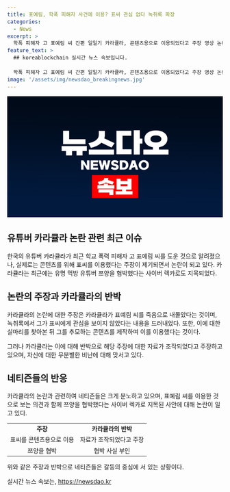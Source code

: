 ```yaml
---
title: 표예림, 학폭 피해자 사건에 이용? 표씨 관심 없다 녹취록 파장
categories:
  - News
excerpt: >
  학폭 피해자 고 표예림 씨 간편 일일기 카라큘라, 콘텐츠용으로 이용되었다고 주장 영상 논란  카라큘라가 표씨를 자신의 콘텐츠에 이용했다는 주장이 제기됐다. 앞서 표씨의 도움을 언급한 콘텐츠를 올렸으며, 추모하는 콘텐츠도 제작했다. 이에 논란이 불거지며 카라큘라에 대한 비난이 증폭되고 있다. 또한, 유명 유튜버 쯔양을 협박한 혐의도 논란이 되고 있으며, 카라큘라는 이에 대해 맞서고 있다.
feature_text: >
  ## koreablockchain 실시간 뉴스 속보입니다.

  학폭 피해자 고 표예림 씨 간편 일일기 카라큘라, 콘텐츠용으로 이용되었다고 주장 영상 논란  카라큘라가 표씨를 자신의 콘텐츠에 이용했다는 주장이 제기됐다. 앞서 표씨의 도움을 언급한 콘텐츠를 올렸으며, 추모하는 콘텐츠도 제작했다. 이에 논란이 불거지며 카라큘라에 대한 비난이 증폭되고 있다. 또한, 유명 유튜버 쯔양을 협박한 혐의도 논란이 되고 있으며, 카라큘라는 이에 대해 맞서고 있다.
image: '/assets/img/newsdao_breakingnews.jpg'
---
```


<p><img src="/assets/img/newsdao_breakingnews.jpg" alt="koreablockchain 속보" /></p>

<h2 data-ke-size="size26">유튜버 카라큘라 논란 관련 최근 이슈</h2>

<p data-ke-size="size16">한국의 유튜버 카라큘라가 최근 학교 폭력 피해자 고 표예림 씨를 도운 것으로 알려졌으나, 실제로는 콘텐츠를 위해 표씨를 이용했다는 주장이 제기되면서 논란이 되고 있다. 카라큘라는 최근에는 유명 먹방 유튜버 쯔양을 협박했다는 사이버 렉카로도 지목되었다.</p>

<h2 data-ke-size="size26">논란의 주장과 카라큘라의 반박</h2>

<p data-ke-size="size16">카라큘라의 논란에 대한 주장은 카라큘라가 표예림 씨를 죽음으로 내몰았다는 것이며, 녹취록에서 그가 표씨에게 관심을 보이지 않았다는 내용을 드러내었다. 또한, 이에 대한 실마리를 찾아본 뒤 그를 추모하는 콘텐츠를 제작하며 이를 이용했다는 것이다.</p>

<p data-ke-size="size16">그러나 카라큘라는 이에 대해 반박으로 해당 주장에 대한 자료가 조작되었다고 주장하고 있으며, 자신에 대한 무분별한 비난에 대해 맞서고 있다.</p>

<h2 data-ke-size="size26">네티즌들의 반응</h2>

<p data-ke-size="size16">카라큘라의 논란과 관련하여 네티즌들은 크게 분노하고 있으며, 표예림 씨를 이용한 것으로 보는 의견과 함께 쯔양을 협박했다는 사이버 렉카로 지목된 사안에 대해 논란이 일고 있다.</p>

<table>
<tbody>
<tr>
<td style="text-align: center; height: 17px;"><b>주장</b></td>
<td style="text-align: center; height: 17px;"><b>카라큘라의 반박</b></td>
</tr>
<tr>
<td style="text-align: center; height: 17px;">표씨를 콘텐츠용으로 이용</td>
<td style="text-align: center; height: 17px;">자료가 조작되었다고 주장</td>
</tr>
<tr>
<td style="text-align: center; height: 17px;">쯔양을 협박</td>
<td style="text-align: center; height: 17px;">협박 사실 부인</td>
</tr>
</tbody>
</table>

<p data-ke-size="size16">위와 같은 주장과 반박으로 네티즌들은 갈등의 중심에 서 있는 상황이다.</p>
실시간 뉴스 속보는, <a href="https://newsdao.kr" rel="dofollow">https://newsdao.kr</a>


